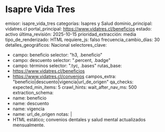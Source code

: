 # Isapre Vida Tres

emisor: isapre_vida_tres
categorías: Isapres y Salud
dominio_principal: vidatres.cl
portal_principal: https://www.vidatres.cl/beneficios
estado: activo
última_revisión: 2025-10-15
prioridad_extracción: media
tipo_de_renderizado: HTML
requiere_js: falso
frecuencia_cambio_días: 30
detalles_geográficos: Nacional
selectores_clave:
  - campo: beneficio
    selector: "h3, .beneficio"
  - campo: descuento
    selector: ".percent, .badge"
  - campo: términos
    selector: ".tyc, .bases"
rutas_base:
  - https://www.vidatres.cl/beneficios
  - https://www.vidatres.cl/convenios
campos_extra: "beneficio|descuento|vigencia|url_de_origen"
qa_checks:
  expected_min_items: 5
crawl_hints:
  wait_after_nav_ms: 500
extraction_schema:
  - name: beneficio
  - name: descuento
  - name: vigencia
  - name: url_de_origen
notas: |
  - HTML estático; convenios dentales y salud mental actualizados mensualmente.
